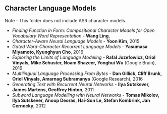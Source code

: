 ## Character Language Models

Note - This folder does not include ASR character models.

* *Finding Function in Form: Compositional Character Models for Open Vocabulary Word Representation* - **Wang Ling**,
* *Character-Aware Neural Language Models* - **Yoon Kim**, 2015
* *Gated Word-Character Recurrent Language Models* - **Yasumasa Miyamoto, Kyunghyun Cho**, 2016
* *Exploring the Limits of Language Modeling* - **Rafal Jozefowicz, Oriol Vinyals, Mike Schuster, Noam Shazeer, Yonghui Wu** (Google Brain), 2016
* *Multilingual Language Processing From Bytes* - **Dan Gillick, Cliff Brunk, Oriol Vinyals, Amarnag Subramanya** (Google Research), 2016
* *Generating Text with Recurrent Neural Networks* - **Ilya Sutskever, James Martens, Geoffrey Hinton**, 2011
* *Subword Language Modelling with Neural Networks* - **Tomas Mikolov, Ilya Sutskever, Anoop Deoras, Hai-Son Le, Stefan Kombrink, Jan Cernocky**, 2012
